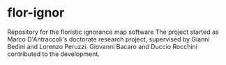 # flor-ignor
Repository for the floristic ignorance map software
The project started as Marco D'Antraccoli's doctorate research project, supervised by Gianni Bedini and Lorenzo Peruzzi.
Giovanni Bacaro and Duccio Rocchini contributed to the development.
